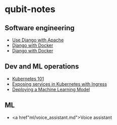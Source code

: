 # qubit-notes


## Software engineering

- <a href="software_engineering/2021-07-15-django-apache.md">Use Django with Apache</a>
- <a href="software_engineering/2021-07-29-django-with-docker.md">Django with Docker</a>
- <a href="software_engineering/2024-05-04-websocker-with-fastapi.md">Django with Docker</a>

## Dev and ML operations


- <a href="dev_ml_ops/kubernetes_101.md">Kubernetes 101</a>
- <a href="dev_ml_ops/2023-11-21_exposing_services_in_kubernetes_with_ingress.md">Exposing services in Kubernetes with Ingress</a>
- <a href="dev_ml_ops/2023-11-22_deploying_machine_learning_model.md">Deploying a Machine Learning Model</a>


## ML

- <a href"ml/voice_assistant.md">Voice assistant</a>
